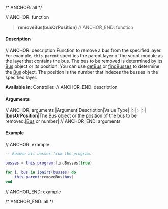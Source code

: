 /* ANCHOR: all */

// ANCHOR: function
>**removeBus(busOrPosition)**
// ANCHOR_END: function

#### Description

// ANCHOR: description
Function to remove a bus from the specified layer. For example, ``this.parent`` specifies the parent layer of the script module as the layer that contains the bus. The bus to be removed is determined by its [Bus](./Bus.md) object or its position. You can use [getBus](./getBus.md) or [findBusses](./findBusses.md) to determine the [Bus](./Bus.md) object. The position is the number that indexes the busses in the specified layer.

**Available in:** Controller.
// ANCHOR_END: description

#### Arguments

// ANCHOR: arguments
|Argument|Description|Value Type|
|:-|:-|:-|
|**busOrPosition**|The [Bus](./Bus.md) object or the position of the bus to be removed.|[Bus](./Bus.md) or number|
// ANCHOR_END: arguments

#### Example

// ANCHOR: example
```lua
-- Remove all busses from the program.
    
busses = this.program:findBusses(true)

for i, bus in ipairs(busses) do
    this.parent:removeBus(bus)
end
```
// ANCHOR_END: example

/* ANCHOR_END: all */